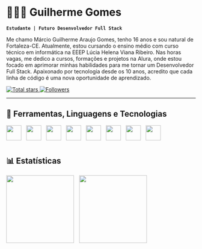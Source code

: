 # 👨🏻‍💻 Guilherme Gomes

**`Estudante | Futuro Desenvolvedor Full Stack`**

Me chamo Márcio Guilherme Araujo Gomes, tenho 16 anos e sou natural de Fortaleza-CE. Atualmente, estou cursando o ensino médio com curso técnico em informática na EEEP Lúcia Helena Viana Ribeiro. Nas horas vagas, me dedico a cursos, formações e projetos na Alura, onde estou focado em aprimorar minhas habilidades para me tornar um Desenvolvedor Full Stack. Apaixonado por tecnologia desde os 10 anos, acredito que cada linha de código é uma nova oportunidade de aprendizado.

<p align="left">
    <a href="https://github.com/mguilhermegomes?tab=repositories&sort=stargazers">
        <img 
            alt="Total stars" 
            title="Total de estrelas GitHub" 
            src="https://custom-icon-badges.demolab.com/github/stars/mguilhermegomes?color=55960c&style=for-the-badge&labelColor=488207&logo=star&label=stars"
        />
    </a>
    <a href="https://github.com/mguilhermegomes?tab=followers">
        <img 
            alt="Followers" 
            title="Me siga no GitHub" 
            src="https://custom-icon-badges.demolab.com/github/followers/mguilhermegomes?color=236ad3&labelColor=1155ba&style=for-the-badge&logo=github&label=Followers&logoColor=white"
        />
    </a>
</p>

---

## 🤖 Ferramentas, Linguagens e Tecnologias

<img
    align="left"
    width="40px"
    style="padding-right: 10px;"
    src="https://cdn.jsdelivr.net/gh/devicons/devicon@latest/icons/html5/html5-original.svg"
/>

<img
    align="left"
    width="40px"
    style="padding-right: 10px;"
    src="https://cdn.jsdelivr.net/gh/devicons/devicon@latest/icons/css3/css3-original.svg"
/>

<img
    align="left"
    width="40px"
    style="padding-right: 10px;"
    src="https://cdn.jsdelivr.net/gh/devicons/devicon@latest/icons/git/git-original.svg"
/>

<img
    align="left"
    width="40px"
    style="padding-right: 10px;"
    src="https://images.icon-icons.com/3685/PNG/512/github_logo_icon_229278.png"
/>

<img
    align="left"
    width="40px"
    style="padding-right: 10px;"
    src="https://img.icons8.com/?size=100&id=UECmBSgBOvPT&format=png&color=000000"
/>

<img
    align="left"
    width="40px"
    style="padding-right: 10px;"
    src="https://cdn3.iconfinder.com/data/icons/flat-design-spreadsheet-set-5/24/macros-vba-512.png"
/>

<img
    align="left"
    width="40px"
    style="padding-right: 10px;"
    src="https://cdn.jsdelivr.net/gh/devicons/devicon@latest/icons/photoshop/photoshop-original.svg"
/>


<img
    align="left"
    width="40px"
    style="padding-right: 10px;"
    src="https://cdn-icons-png.flaticon.com/512/5968/5968525.png"
/>

<br>
<br>
<br>

## 📊 Estatísticas

<div>
    <img loading="lazy" height="180em" style="padding-right: 10px;" src="https://github-readme-stats.vercel.app/api?username=mguilhermegomes&show_icons=true&theme=react&include_all_commits=true&count_private=true"/>
    <img loading="lazy" height="180em" src="https://github-readme-stats.vercel.app/api/top-langs/?username=mguilhermegomes&layout=compact&langs_count=7&theme=react"/>
</div>
